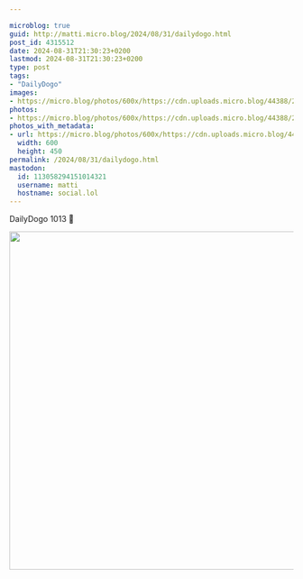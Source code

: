 ```yaml
---

microblog: true
guid: http://matti.micro.blog/2024/08/31/dailydogo.html
post_id: 4315512
date: 2024-08-31T21:30:23+0200
lastmod: 2024-08-31T21:30:23+0200
type: post
tags:
- "DailyDogo"
images:
- https://micro.blog/photos/600x/https://cdn.uploads.micro.blog/44388/2024/311af30eacfd4aa6b6249608f13c3c19.jpg
photos:
- https://micro.blog/photos/600x/https://cdn.uploads.micro.blog/44388/2024/311af30eacfd4aa6b6249608f13c3c19.jpg
photos_with_metadata:
- url: https://micro.blog/photos/600x/https://cdn.uploads.micro.blog/44388/2024/311af30eacfd4aa6b6249608f13c3c19.jpg
  width: 600
  height: 450
permalink: /2024/08/31/dailydogo.html
mastodon:
  id: 113058294151014321
  username: matti
  hostname: social.lol
---
```

DailyDogo 1013 🐶

<img src="/media/uploads/2024/311af30eacfd4aa6b6249608f13c3c19.jpg" width="600" alt="" />
